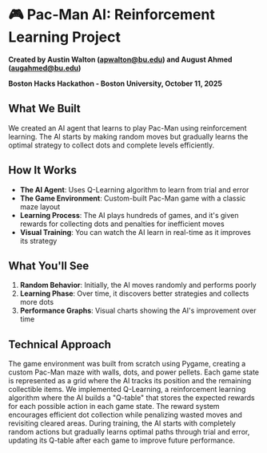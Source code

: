 # 🎮 Pac-Man AI: Reinforcement Learning Project

**Created by Austin Walton (apwalton@bu.edu) and August Ahmed (augahmed@bu.edu)**

**Boston Hacks Hackathon - Boston University, October 11, 2025**

## What We Built

We created an AI agent that learns to play Pac-Man using reinforcement learning. The AI starts by making random moves but gradually learns the optimal strategy to collect dots and complete levels efficiently.

## How It Works

- **The AI Agent**: Uses Q-Learning algorithm to learn from trial and error
- **The Game Environment**: Custom-built Pac-Man game with a classic maze layout
- **Learning Process**: The AI plays hundreds of games, and it's given rewards for collecting dots and penalties for inefficient moves
- **Visual Training**: You can watch the AI learn in real-time as it improves its strategy

## What You'll See

1. **Random Behavior**: Initially, the AI moves randomly and performs poorly
2. **Learning Phase**: Over time, it discovers better strategies and collects more dots
4. **Performance Graphs**: Visual charts showing the AI's improvement over time

## Technical Approach

The game environment was built from scratch using Pygame, creating a custom Pac-Man maze with walls, dots, and power pellets. Each game state is represented as a grid where the AI tracks its position and the remaining collectible items. We implemented Q-Learning, a reinforcement learning algorithm where the AI builds a "Q-table" that stores the expected rewards for each possible action in each game state. The reward system encourages efficient dot collection while penalizing wasted moves and revisiting cleared areas. During training, the AI starts with completely random actions but gradually learns optimal paths through trial and error, updating its Q-table after each game to improve future performance.

